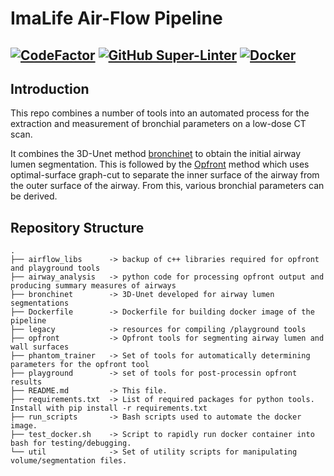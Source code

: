 # ImaLife Air-Flow Pipeline

[![CodeFactor](https://www.codefactor.io/repository/github/id-b3/air_flow_imalife/badge?s=1dae3aeee26afb253ec4aedd3b702d828daacdf3)](https://www.codefactor.io/repository/github/id-b3/air_flow_imalife)
[![GitHub Super-Linter](https://github.com/id-b3/air_flow_imalife/workflows/Lint%20Code%20Base/badge.svg)](https://github.com/marketplace/actions/super-linter) [![Docker](https://github.com/id-b3/Air_Flow_ImaLife/actions/workflows/docker-publish.yml/badge.svg?branch=optimise_phantom)](https://github.com/id-b3/Air_Flow_ImaLife/actions/workflows/docker-publish.yml)
-------------------

## Introduction
This repo combines a number of tools into an automated process for the
extraction and measurement of bronchial parameters on a low-dose CT scan.

It combines the 3D-Unet method [bronchinet](/bronchinet) to obtain the initial airway lumen segmentation.
This is followed by the [Opfront](/opfront) method which uses optimal-surface graph-cut to separate the inner surface of the airway from the outer surface of the airway.
From this, various bronchial parameters can be derived.

## Repository Structure
    .
    ├── airflow_libs      -> backup of c++ libraries required for opfront and playground tools   
    ├── airway_analysis   -> python code for processing opfront output and producing summary measures of airways  
    ├── bronchinet        -> 3D-Unet developed for airway lumen segmentations
    ├── Dockerfile        -> Dockerfile for building docker image of the pipeline  
    ├── legacy            -> resources for compiling /playground tools  
    ├── opfront           -> Opfront tools for segmenting airway lumen and wall surfaces  
    ├── phantom_trainer   -> Set of tools for automatically determining parameters for the opfront tool  
    ├── playground        -> set of tools for post-processin opfront results  
    ├── README.md         -> This file.  
    ├── requirements.txt  -> List of required packages for python tools. Install with pip install -r requirements.txt  
    ├── run_scripts       -> Bash scripts used to automate the docker image. 
    ├── test_docker.sh    -> Script to rapidly run docker container into bash for testing/debugging.  
    └── util              -> Set of utility scripts for manipulating volume/segmentation files.
